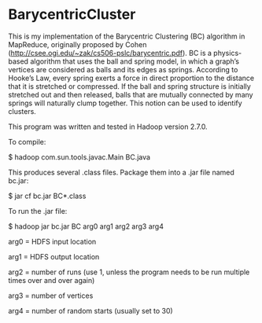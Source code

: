 # BarycentricCluster

This is my implementation of the Barycentric Clustering (BC) algorithm in MapReduce, originally proposed by Cohen (http://csee.ogi.edu/~zak/cs506-pslc/barycentric.pdf). BC is a physics-based algorithm that uses the ball and spring model, in which a graph’s vertices are considered as balls and its edges as springs. According to Hooke’s Law, every spring exerts a force in direct proportion to the distance that it is stretched or compressed. If the ball and spring structure is initially stretched out and then released, balls that are mutually connected by many springs will naturally clump together. This notion can be used to identify clusters.

This program was written and tested in Hadoop version 2.7.0.

To compile:

$ hadoop com.sun.tools.javac.Main BC.java

This produces several .class files. Package them into a .jar file named bc.jar:

$ jar cf bc.jar BC*.class

To run the .jar file:

$ hadoop jar bc.jar BC arg0 arg1 arg2 arg3 arg4

arg0 = HDFS input location

arg1 = HDFS output location

arg2 = number of runs (use 1, unless the program needs to be run multiple times over and over again)

arg3 = number of vertices

arg4 = number of random starts (usually set to 30)
